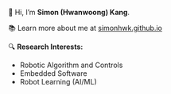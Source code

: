 <!--
**simonhwk/simonhwk** is a ✨ _special_ ✨ repository because its `README.md` (this file) appears on your GitHub profile.

Here are some ideas to get you started:

- 🔭 I’m currently working on ...
- 🌱 I’m currently learning ...
- 👯 I’m looking to collaborate on ...
- 🤔 I’m looking for help with ...
- 💬 Ask me about ...
- 📫 How to reach me: ...
- 😄 Pronouns: ...
- ⚡ Fun fact: ...
-->


👋 Hi, I’m **Simon (Hwanwoong) Kang**.

📚 Learn more about me at [simonhwk.github.io](https://simonhwk.github.io/)

🔍 **Research Interests:**  
- Robotic Algorithm and Controls
- Embedded Software
- Robot Learning (AI/ML)
